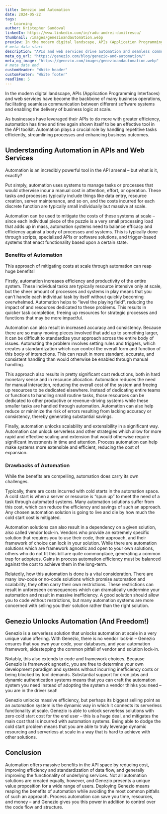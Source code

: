 ```yaml
---
title: Genezio and Automation
date: 2024-05-22
tags:
  - Learning
author: Kristopher Sandoval
linkedIn: https://www.linkedin.com/in/radu-andrei-dumitrescu/
thumbnail: /images/genezioandautomation.webp
preview: In the modern digital landscape, APIs (Application Programming Interfaces) and web services have become the backbone of many business operations, facilitating seamless communication between different software systems and enabling the delivery of business logic at scale.
# meta data start
description: "APIs and web services drive automation and seamless communication in modern business operations, enabling scalable delivery of business logic."
meta_og_url: "https://genezio.com/blog/genezio-and-automation/"
meta_og_image: "https://genezio.com/images/genezioandautomation.webp"
# meta data end
customHeader: "White header"
customFooter: "White footer"
readTime: 5
---
```


In the modern digital landscape, APIs (Application Programming Interfaces) and web services have become the backbone of many business operations, facilitating seamless communication between different software systems and enabling the delivery of business logic at scale.

As businesses have leveraged their APIs to do more with greater efficiency, automation has time and time again shown itself to be an effective tool in the API toolkit. Automation plays a crucial role by handling repetitive tasks efficiently, streamlining processes and enhancing business outcomes.

## Understanding Automation in APIs and Web Services

Automation is an incredibly powerful tool in the API arsenal – but what is it, exactly?

Put simply, automation uses systems to manage tasks or processes that would otherwise incur a manual cost in attention, effort, or operation. These tasks and processes typically include things like data entry, resource creation, server maintenance, and so on, and the costs incurred for each discrete function are typically small individually but massive at scale.

Automation can be used to mitigate the costs of these systems at scale – since each individual piece of the puzzle is a very small processing load that adds up in mass, automation systems need to balance efficacy and efficiency against a body of processes and systems. This is typically done through scripts, specialized APIs or software solutions, and trigger-based systems that enact functionality based upon a certain state.

### Benefits of Automation

This approach of mitigating costs at scale through automation can reap huge benefits!

Firstly, automation increases efficiency and productivity of the entire system. These individual tasks are typically resource intensive only at scale, but the sheer amount of processes and systems in play means that you can’t handle each individual task by itself without quickly becoming overwhelmed. Automation helps to “level the playing field”, reducing the impact of and resources dedicated to these problems. This results in quicker task completion, freeing up resources for strategic processes and functions that may be more impactful.

Automation can also result in increased accuracy and consistency. Because there are so many moving pieces involved that add up to something larger, it can be difficult to standardize your approach across the entire body of issues. Automating the problem involves setting rules and triggers, which creates a standardization which can control the overall form and function of this body of interactions. This can result in more standard, accurate, and consistent handling than would otherwise be enabled through manual handling.

This approach also results in pretty significant cost reductions, both in hard monetary sense and in resource allocation. Automation reduces the need for manual interaction, reducing the overall cost of the system and freeing up resources to be dedicated elsewhere. Instead of dedicating entire teams or functions to handling small routine tasks, those resources can be dedicated to other productive or revenue-driving systems while these smaller tasks are handled through automation. Automation can also help reduce or minimize the risk of errors resulting from lacking accuracy or consistency, thereby generating substantial savings.

Finally, automation unlocks scalability and extensibility in a significant way. Automation can unlock serverless and other strategies which allow for more rapid and effective scaling and extension that would otherwise require significant investments in time and attention. Process automation can help make systems more extensible and efficient, reducing the cost of expansion.

### Drawbacks of Automation

While the benefits are compelling, automation does carry its own challenges.

Typically, there are costs incurred with cold starts in the automation space. A cold start is when a server or resource is “spun up” to meet the need of a task through automated systems. Many automation solutions suffer from this cost, which can reduce the efficiency and savings of such an approach. Any chosen automation solution is going to live and die by how much the cold start cost is mitigated.

Automation solutions can also result in a dependency on a given solution, also called vendor lock-in. Vendors who provide an extremely specific solution that requires you to use their code, their approach, and their framework of choice can lock in your solution. While there are automation solutions which are framework agnostic and open to your own solutions, others who do not fit this bill are quite commonplace, generating a common trap for adoptees. Gains in process automation efficiency must be balanced against the cost to achieve them in the long-term.

Relatedly, how this automation is done is a vital consideration. There are many low-code or no-code solutions which promise automation and scalability, they often carry their own restrictions. These restrictions can result in unforeseen consequences which can dramatically undermine your automation and result in massive inefficiency. A good solution should allow you to code without restrictions, but many automation systems are more concerned with selling you their solution rather than the right solution.

## Genezio Unlocks Automation (And Freedom!)

Genezio is a serverless solution that unlocks automation at scale in a very unique value offering. With Genezio, there is no vendor lock-in – Genezio ensures that you own your code, your databases, and your automation framework, sidestepping the common pitfall of vendor and solution lock-in.

Notably, this also extends to code and framework choices. Because Genezio is framework agnostic, you are free to determine your own development paradigm and systems without incurring inefficiency costs or being blocked by tool demands. Substantial support for cron jobs and dynamic authentication systems means that you can craft the automation system you need instead of adopting the system a vendor thinks you need – you are in the driver seat!

Genezio unlocks massive efficiency, but perhaps its biggest selling point as an automation system is the dynamic way in which it connects its serverless functionality at scale. Genezio is able to unlock serverless solutions with zero cold start cost for the end user – this is a huge deal, and mitigates the main cost that is incurred with automation systems. Being able to dodge the cold start problem means that you are able to truly leverage dynamic resourcing and serverless at scale in a way that is hard to achieve with other solutions.

## Conclusion

Automation offers massive benefits in the API space by reducing cost, improving efficiency and standardization of data flow, and generally improving the functionality of underlying services. Not all automation solutions are created equally, however, and Genezio presents a unique value proposition for a wide range of users. Deploying Genezio means reaping the benefits of automation while avoiding the most common pitfalls of such an approach. Process automation can save you time, resources, and money – and Genezio gives you this power in addition to control over the code flow and structure.
